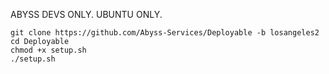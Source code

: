 ABYSS DEVS ONLY. UBUNTU ONLY.
```
git clone https://github.com/Abyss-Services/Deployable -b losangeles2
cd Deployable
chmod +x setup.sh
./setup.sh
```
